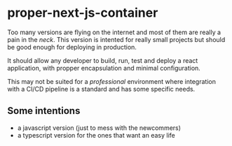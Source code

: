 # proper-next-js-container

Too many versions are flying on the internet and most of them are really a pain
in the _neck_. This version is intented for really small projects but should be
good enough for deploying in production.

It should allow any developer to build, run, test and deploy a react application,
with propper encapsulation and minimal configuration.

This may not be suited for a _professional_ environment where integration with a
CI/CD pipeline is a standard and has some specific needs.


## Some intentions

- a javascript version (just to mess with the newcommers)
- a typescript version for the ones that want an easy life
